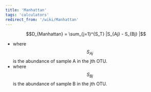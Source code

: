```yaml
---
title: 'Manhattan'
tags: 'calculators'
redirect_from: '/wiki/Manhattan'
---
```

$$D_{Manhattan} = \sum_{j=1}^{S_T} |S_{Aj} - S_{Bj} |$$

-   where $$S_{Aj}$$ is the abundance of sample A in the jth OTU.
-   where $$S_{Bj}$$ is the abundance of sample B in the jth OTU.
